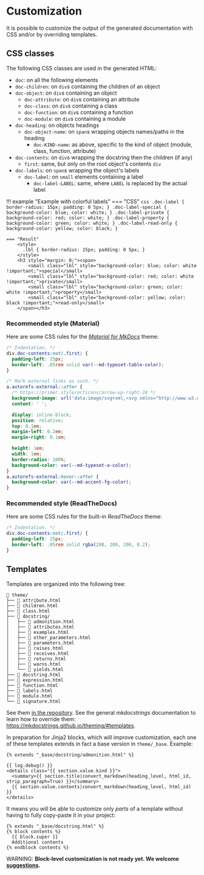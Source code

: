 # Customization

It is possible to customize the output of the generated documentation with CSS
and/or by overriding templates.

## CSS classes

The following CSS classes are used in the generated HTML:

- `doc`: on all the following elements
- `doc-children`: on `div`s containing the children of an object
- `doc-object`: on `div`s containing an object
    - `doc-attribute`: on `div`s containing an attribute
    - `doc-class`: on `div`s containing a class
    - `doc-function`: on `div`s containing a function
    - `doc-module`: on `div`s containing a module
- `doc-heading`: on objects headings
    - `doc-object-name`: on `span`s wrapping objects names/paths in the heading
        - `doc-KIND-name`: as above, specific to the kind of object (module, class, function, attribute)
- `doc-contents`: on `div`s wrapping the docstring then the children (if any)
    - `first`: same, but only on the root object's contents `div`
- `doc-labels`: on `span`s wrapping the object's labels
    - `doc-label`: on `small` elements containing a label
        - `doc-label-LABEL`: same, where `LABEL` is replaced by the actual label

!!! example "Example with colorful labels"
    === "CSS"
        ```css
        .doc-label { border-radius: 15px; padding: 0 5px; }
        .doc-label-special { background-color: blue; color: white; }
        .doc-label-private { background-color: red; color: white; }
        .doc-label-property { background-color: green; color: white; }
        .doc-label-read-only { background-color: yellow; color: black; }
        ```

    === "Result"
        <style>
          .lbl { border-radius: 15px; padding: 0 5px; }
        </style>
        <h3 style="margin: 0;"><span>
            <small class="lbl" style="background-color: blue; color: white !important;">special</small>
            <small class="lbl" style="background-color: red; color: white !important;">private</small>
            <small class="lbl" style="background-color: green; color: white !important;">property</small>
            <small class="lbl" style="background-color: yellow; color: black !important;">read-only</small>
        </span></h3>


### Recommended style (Material)

Here are some CSS rules for the
[*Material for MkDocs*](https://squidfunk.github.io/mkdocs-material/) theme:

```css
/* Indentation. */
div.doc-contents:not(.first) {
  padding-left: 25px;
  border-left: .05rem solid var(--md-typeset-table-color);
}

/* Mark external links as such. */
a.autorefs-external::after {
  /* https://primer.style/octicons/arrow-up-right-24 */
  background-image: url('data:image/svg+xml,<svg xmlns="http://www.w3.org/2000/svg" viewBox="0 0 24 24"><path fill="rgb(0, 0, 0)" d="M18.25 15.5a.75.75 0 00.75-.75v-9a.75.75 0 00-.75-.75h-9a.75.75 0 000 1.5h7.19L6.22 16.72a.75.75 0 101.06 1.06L17.5 7.56v7.19c0 .414.336.75.75.75z"></path></svg>');
  content: ' ';

  display: inline-block;
  position: relative;
  top: 0.1em;
  margin-left: 0.2em;
  margin-right: 0.1em;

  height: 1em;
  width: 1em;
  border-radius: 100%;
  background-color: var(--md-typeset-a-color);
}
a.autorefs-external:hover::after {
  background-color: var(--md-accent-fg-color);
}

```

### Recommended style (ReadTheDocs)

Here are some CSS rules for the built-in *ReadTheDocs* theme:

```css
/* Indentation. */
div.doc-contents:not(.first) {
  padding-left: 25px;
  border-left: .05rem solid rgba(200, 200, 200, 0.2);
}
```

## Templates

Templates are organized into the following tree:

```
📁 theme/
├── 📄 attribute.html
├── 📄 children.html
├── 📄 class.html
├── 📁 docstring/
│   ├── 📄 admonition.html
│   ├── 📄 attributes.html
│   ├── 📄 examples.html
│   ├── 📄 other_parameters.html
│   ├── 📄 parameters.html
│   ├── 📄 raises.html
│   ├── 📄 receives.html
│   ├── 📄 returns.html
│   ├── 📄 warns.html
│   └── 📄 yields.html
├── 📄 docstring.html
├── 📄 expression.html
├── 📄 function.html
├── 📄 labels.html
├── 📄 module.html
└── 📄 signature.html
```

See them [in the repository](https://github.com/mkdocstrings/python/tree/master/src/mkdocstrings_handlers/python/templates/).
See the general *mkdocstrings* documentation to learn how to override them: https://mkdocstrings.github.io/theming/#templates.

In preparation for Jinja2 blocks, which will improve customization,
each one of these templates extends in fact a base version in `theme/_base`. Example:

```html+jinja title="theme/docstring/admonition.html"
{% extends "_base/docstring/admonition.html" %}
```

```html+jinja title="theme/_base/docstring/admonition.html"
{{ log.debug() }}
<details class="{{ section.value.kind }}">
  <summary>{{ section.title|convert_markdown(heading_level, html_id, strip_paragraph=True) }}</summary>
  {{ section.value.contents|convert_markdown(heading_level, html_id) }}
</details>
```

It means you will be able to customize only *parts* of a template
without having to fully copy-paste it in your project:

```jinja title="templates/theme/docstring.html"
{% extends "_base/docstring.html" %}
{% block contents %}
  {{ block.super }}
  Additional contents
{% endblock contents %}
```

WARNING: **Block-level customization is not ready yet. We welcome [suggestions](https://github.com/mkdocstrings/python/issues/new).**
